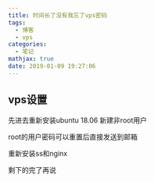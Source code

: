 ```yaml
---
title: 时间长了没有我忘了vps密码
tags:
  - 博客
  - vps
categories:
  - 笔记
mathjax: true
date: 2019-01-09 19:27:06
---
```


## vps设置

先进去重新安装ubuntu 18.06 新建非root用户

root的用户密码可以重置后直接发送到邮箱

重新安装ss和nginx

剩下的完了再说